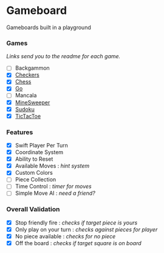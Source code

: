 # Gameboard

Gameboards built in a playground

### Games

*Links send you to the readme for each game.*

- [ ] Backgammon
- [x] [Checkers](RM_Checkers.md)
- [x] [Chess](RM_Chess.md)
- [x] [Go](RM_Go.md)
- [ ] Mancala
- [x] [MineSweeper](RM_Minesweeper.md)
- [x] [Sudoku](RM_Sudoku.md)
- [x] [TicTacToe](RM_TicTacToe.md)

### Features

- [x] Swift Player Per Turn
- [x] Coordinate System
- [x] Ability to Reset
- [x] Available Moves : *hint system*
- [x] Custom Colors
- [ ] Piece Collection
- [ ] Time Control : *timer for moves*
- [ ] Simple Move AI : *need a friend?*

### Overall Validation

- [x] Stop friendly fire : *checks if target piece is yours*
- [x] Only play on your turn : *checks against pieces for player*
- [x] No piece available : *checks for no piece*
- [x] Off the board : *checks if target square is on board*